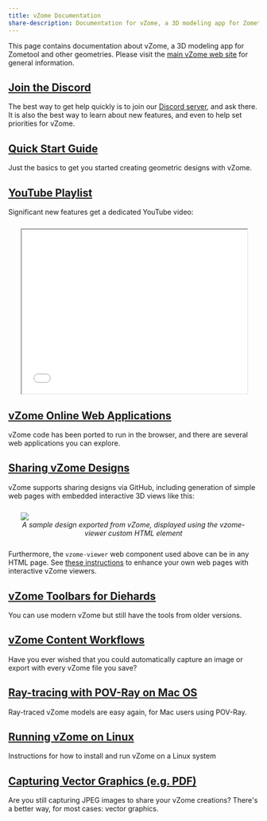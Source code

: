 ```yaml
---
title: vZome Documentation
share-description: Documentation for vZome, a 3D modeling app for Zometool and other geometries
---
```


This page contains  documentation about vZome, a 3D modeling app for Zometool and other geometries.
Please visit the [main vZome web site](https://www.vzome.com) for general information.

## [Join the Discord](http://discord.gg/vhyFsNAFPS)

The best way to get help quickly is to join our [Discord server](http://discord.gg/vhyFsNAFPS), and ask there.
It is also the best way to learn about new features, and even to help set priorities for vZome.

## [Quick Start Guide](./quick-start.html)

Just the basics to get you started creating geometric designs with vZome.

## [YouTube Playlist](https://www.youtube.com/playlist?list=PL7FhcGSSTrf5LR_L1pKUepRf15y6VOHcG)

Significant new features get a dedicated YouTube video:

<figure style="margin: 5%">
  <iframe allowfullscreen="" frameborder="2" height="330" width="100%"
     src="//www.youtube.com/embed/videoseries?list=PL7FhcGSSTrf5LR_L1pKUepRf15y6VOHcG">
  </iframe>
</figure>

## [vZome Online Web Applications](./online.html)

vZome code has been ported to run in the browser, and there are several
web applications you can explore.

## [Sharing vZome Designs](./sharing.html)

vZome supports sharing designs via GitHub, including generation of simple web pages with embedded interactive 3D views like this:

<script type="module" src="https://www.vzome.com/modules/vzome-viewer.js"></script>
<figure style="margin: 5%">
  <vzome-viewer style="width: 100%; height: 30vh;"
         src="https://vorth.github.io/vzome-sharing/2022/06/19/22-54-33-Baer-dome-triplet-no-fudge/Baer-dome-triplet-no-fudge.vZome">
    <img src="https://vorth.github.io/vzome-sharing/2022/06/19/22-54-33-Baer-dome-triplet-no-fudge/Baer-dome-triplet-no-fudge.png">
  </vzome-viewer>
  <figcaption style="text-align: center; font-style: italic;">
    A sample design exported from vZome, displayed using the vzome-viewer custom HTML element
  </figcaption>
</figure>

Furthermore, the `vzome-viewer` web component used above can be in any HTML page.
See [these instructions](./web-component.html) to enhance your own web pages with interactive vZome viewers.

## [vZome Toolbars for Diehards](./toolbars-for-diehards.html)

You can use modern vZome but still have the tools from older versions.

## [vZome Content Workflows](./content-workflows.html)

Have you ever wished that you could automatically capture an image or export with every vZome file you save?

## [Ray-tracing with POV-Ray on Mac OS](./povray.html)

Ray-traced vZome models are easy again, for Mac users using POV-Ray.

## [Running vZome on Linux](./running-on-linux.html)

Instructions for how to install and run vZome on a Linux system

## [Capturing Vector Graphics (e.g. PDF)](./capture-vector-graphics.html)

Are you still capturing JPEG images to share your vZome creations? There's a better way, for most cases: vector graphics.


